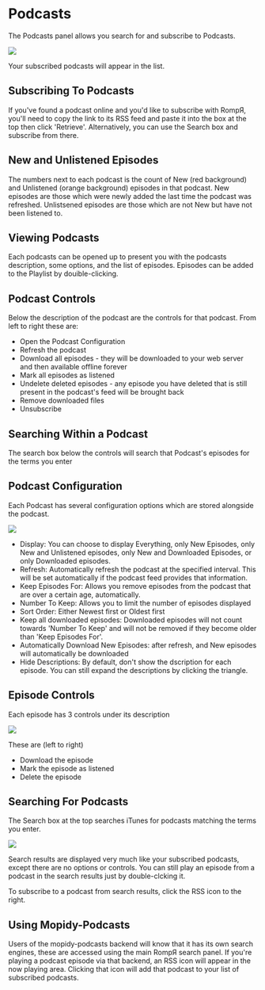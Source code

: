 # Podcasts
The Podcasts panel allows you search for and subscribe to Podcasts.

![](images/podcasts1.png)

Your subscribed podcasts will appear in the list.

## Subscribing To Podcasts
If you've found a podcast online and you'd like to subscribe with RompЯ, you'll need to copy the link to its RSS feed and paste it into the box at the top then click 'Retrieve'. Alternatively, you can use the Search box and subscribe from there.

## New and Unlistened Episodes
The numbers next to each podcast is the count of New (red background) and Unlistened (orange background) episodes in that podcast. New episodes are those which were newly added the last time the podcast was refreshed. Unlistsened episodes are those which are not New but have not been listened to.

## Viewing Podcasts
Each podcasts can be opened up to present you with the podcasts description, some options, and the list of episodes. Episodes can be added to the Playlist by douible-clicking.

## Podcast Controls
Below the description of the podcast are the controls for that podcast. From left to right these are:
* Open the Podcast Configuration
* Refresh the podcast
* Download all episodes - they will be downloaded to your web server and then available offline forever
* Mark all episodes as listened
* Undelete deleted episodes - any episode you have deleted that is still present in the podcast's feed will be brought back
* Remove downloaded files
* Unsubscribe

## Searching Within a Podcast
The search box below the controls will search that Podcast's episodes for the terms you enter

## Podcast Configuration
Each Podcast has several configuration options which are stored alongside the podcast.

![](images/podcasts2.png)

* Display: You can choose to display Everything, only New Episodes, only New and Unlistened episodes, only New and Downloaded Episodes, or only Downloaded episodes.
* Refresh: Automatically refresh the podcast at the specified interval. This will be set automatically if the podcast feed provides that information.
* Keep Episodes For: Allows you remove episodes from the podcast that are over a certain age, automatically.
* Number To Keep: Allows you to limit the number of episodes displayed
* Sort Order: Either Newest first or Oldest first
* Keep all downloaded episodes: Downloaded episodes will not count towards 'Number To Keep' and will not be removed if they become older than 'Keep Episodes For'.
* Automatically Download New Episodes: after refresh, and New episodes will automatically be downloaded
* Hide Descriptions: By default, don't show the dscription for each episode. You can still expand the descriptions by clicking the triangle.

## Episode Controls
Each episode has 3 controls under its description

![](images/podcasts3.png)

These are (left to right)
* Download the episode
* Mark the episode as listened
* Delete the episode

## Searching For Podcasts
The Search box at the top searches iTunes for podcasts matching the terms you enter.

![](images/podcasts4.png)

Search results are displayed very much like your subscribed podcasts, except there are no options or controls. You can still play an episode from a podcast in the search results just by double-clcking it.

To subscribe to a podcast from search results, click the RSS icon to the right.

## Using Mopidy-Podcasts
Users of the mopidy-podcasts backend will know that it has its own search engines, these are accessed using the main RompЯ search panel. If you're playing a podcast episode via that backend, an RSS icon will appear in the now playing area. Clicking that icon will add that podcast to your list of subscribed podcasts.
